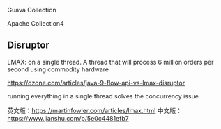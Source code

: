 Guava Collection

Apache Collection4


## Disruptor

LMAX:
on a single thread. A thread that will process 6 million orders per second using commodity hardware

https://dzone.com/articles/java-9-flow-api-vs-lmax-disruptor

running everything in a single thread solves the concurrency issue

英文版：https://martinfowler.com/articles/lmax.html
中文版：https://www.jianshu.com/p/5e0c4481efb7



